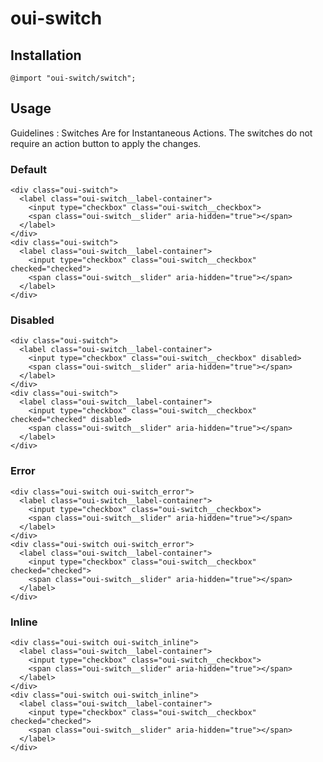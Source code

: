 # oui-switch

<component-status cx-design="partial" ux="rc"></component-status>

## Installation

```less
@import "oui-switch/switch";
```

## Usage
Guidelines : Switches Are for Instantaneous Actions. The switches do not require an action button to apply the changes.

### Default

```html:preview
<div class="oui-switch">
  <label class="oui-switch__label-container">
    <input type="checkbox" class="oui-switch__checkbox">
    <span class="oui-switch__slider" aria-hidden="true"></span>
  </label>
</div>
<div class="oui-switch">
  <label class="oui-switch__label-container">
    <input type="checkbox" class="oui-switch__checkbox" checked="checked">
    <span class="oui-switch__slider" aria-hidden="true"></span>
  </label>
</div>
```

### Disabled
```html:preview
<div class="oui-switch">
  <label class="oui-switch__label-container">
    <input type="checkbox" class="oui-switch__checkbox" disabled>
    <span class="oui-switch__slider" aria-hidden="true"></span>
  </label>
</div>
<div class="oui-switch">
  <label class="oui-switch__label-container">
    <input type="checkbox" class="oui-switch__checkbox" checked="checked" disabled>
    <span class="oui-switch__slider" aria-hidden="true"></span>
  </label>
</div>
```

### Error
```html:preview
<div class="oui-switch oui-switch_error">
  <label class="oui-switch__label-container">
    <input type="checkbox" class="oui-switch__checkbox">
    <span class="oui-switch__slider" aria-hidden="true"></span>
  </label>
</div>
<div class="oui-switch oui-switch_error">
  <label class="oui-switch__label-container">
    <input type="checkbox" class="oui-switch__checkbox" checked="checked">
    <span class="oui-switch__slider" aria-hidden="true"></span>
  </label>  
</div>
```

### Inline
```html:preview
<div class="oui-switch oui-switch_inline">
  <label class="oui-switch__label-container">
    <input type="checkbox" class="oui-switch__checkbox">
    <span class="oui-switch__slider" aria-hidden="true"></span>
  </label>
</div>
<div class="oui-switch oui-switch_inline">
  <label class="oui-switch__label-container">
    <input type="checkbox" class="oui-switch__checkbox" checked="checked">
    <span class="oui-switch__slider" aria-hidden="true"></span>
  </label>
</div>
```
